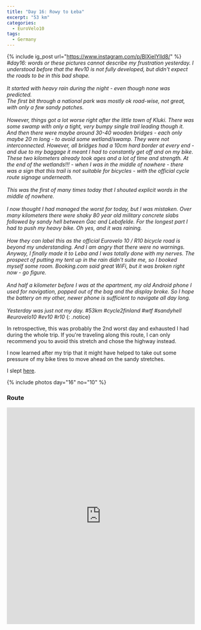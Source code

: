 ```yaml
---
title: "Day 16: Rowy to Łeba"
excerpt: "53 km"
categories:
  - EuroVelo10
tags:
  - Germany
---
```

{% include ig_post url="https://www.instagram.com/p/BlXieIYlld8/" %}
_#day16: words or these pictures cannot describe my frustration yesterday. I understood before that the #ev10 is not fully developed, but didn't expect the roads to be in this bad shape.
<br><br>
It started with heavy rain during the night - even though none was predicted.<br>
The first bit through a national park was mostly ok road-wise, not great, with only a few sandy patches.
<br><br>
However, things got a lot worse right after the little town of Kluki. There was some swamp with only a tight, very bumpy single trail leading though it. And then there were maybe around 30-40 wooden bridges - each only maybe 20 m long - to avoid some wetland/swamp. They were not interconnected. However, all bridges had a 10cm hard border at every end - and due to my baggage it meant I had to constantly get off and on my bike. These two kilometers already took ages and a lot of time and strength. At the end of the wetlands!!! - when I was in the middle of nowhere - there was a sign that this trail is not suitable for bicycles - with the official cycle route signage underneath.
<br><br>
This was the first of many times today that I shouted explicit words in the middle of nowhere.
<br><br>
I now thought I had managed the worst for today, but I was mistaken. Over many kilometers there were shaky 80 year old military concrete slabs followed by sandy hell between Gac and Lebafelde. For the longest part I had to push my heavy bike. Oh yes, and it was raining.
<br><br>
How they can label this as the official Eurovelo 10 / R10 bicycle road is beyond my understanding. And I am angry that there were no warnings.<br>
Anyway, I finally made it to Leba and I was totally done with my nerves. The prospect of putting my tent up in the rain didn't suite me, so I booked myself some room. Booking.com said great WiFi, but it was broken right now - go figure.
<br><br>
And half a kilometer before I was at the apartment, my old Android phone I used for navigation, popped out of the bag and the display broke. So I hope the battery on my other, newer phone is sufficient to navigate all day long.
<br><br>
Yesterday was just not my day. #53km #cycle2finland #wtf #sandyhell #eurovelo10 #ev10 #r10_
{: .notice}

In retrospective, this was probably the 2nd worst day and exhausted I had during the whole trip. If you're traveling along this route, I can only recommend you to avoid this stretch and chose the highway instead.

I now learned after my trip that it might have helped to take out some pressure of my bike tires to move ahead on the sandy stretches.

I slept [here](https://www.openstreetmap.org/way/351911112).

{% include photos day="16" no="10" %}

### Route

<iframe src="https://www.komoot.de/tour/39061402/embed?profile=1" width="100%" height="580" frameborder="0" scrolling="no"></iframe>